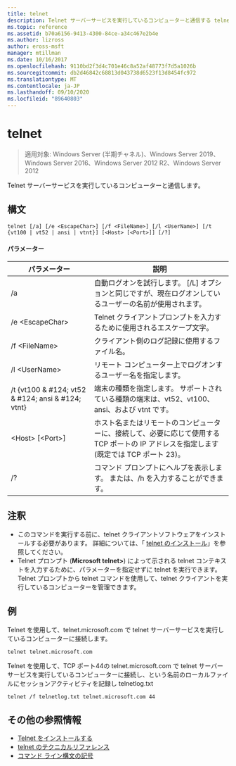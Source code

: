 ```yaml
---
title: telnet
description: Telnet サーバーサービスを実行しているコンピューターと通信する telnet のリファレンス記事です。
ms.topic: reference
ms.assetid: b70a6156-9413-4300-84ce-a34c467e2b4e
ms.author: lizross
author: eross-msft
manager: mtillman
ms.date: 10/16/2017
ms.openlocfilehash: 9110bd2f3d4c701e46c8a52af48773f7d5a1026b
ms.sourcegitcommit: db2d46842c68813d043738d6523f13d8454fc972
ms.translationtype: MT
ms.contentlocale: ja-JP
ms.lasthandoff: 09/10/2020
ms.locfileid: "89640803"
---
```

# <a name="telnet"></a>telnet

> 適用対象: Windows Server (半期チャネル)、Windows Server 2019、Windows Server 2016、Windows Server 2012 R2、Windows Server 2012

Telnet サーバーサービスを実行しているコンピューターと通信します。

## <a name="syntax"></a>構文
```
telnet [/a] [/e <EscapeChar>] [/f <FileName>] [/l <UserName>] [/t {vt100 | vt52 | ansi | vtnt}] [<Host> [<Port>]] [/?]
```
#### <a name="parameters"></a>パラメーター
|パラメーター|説明|
|-------|--------|
|/a|自動ログオンを試行します。 [/L] オプションと同じですが、現在ログオンしているユーザーの名前が使用されます。|
|/e \<EscapeChar>|Telnet クライアントプロンプトを入力するために使用されるエスケープ文字。|
|/f \<FileName>|クライアント側のログ記録に使用するファイル名。|
|/l \<UserName>|リモート コンピューター上でログオンするユーザー名を指定します。|
|/t {vt100 & #124; vt52 & #124; ansi & #124; vtnt}|端末の種類を指定します。 サポートされている種類の端末は、vt52、vt100、ansi、および vtnt です。|
|\<Host> [\<Port>]|ホスト名またはリモートのコンピューターに、接続して、必要に応じて使用する TCP ポートの IP アドレスを指定します (既定では TCP ポート 23)。|
|/?|コマンド プロンプトにヘルプを表示します。 または、/h を入力することができます。|

## <a name="remarks"></a>注釈
-   このコマンドを実行する前に、telnet クライアントソフトウェアをインストールする必要があります。 詳細については、「 [telnet のインストール](/previous-versions/windows/it-pro/windows-server-2008-R2-and-2008/cc754293(v=ws.10))」を参照してください。
-   Telnet プロンプト (**Microsoft telnet>**) によって示される telnet コンテキストを入力するために、パラメーターを指定せずに telnet を実行できます。 Telnet プロンプトから telnet コマンドを使用して、telnet クライアントを実行しているコンピューターを管理できます。

## <a name="examples"></a>例
Telnet を使用して、telnet.microsoft.com で telnet サーバーサービスを実行しているコンピューターに接続します。
```
telnet telnet.microsoft.com
```
Telnet を使用して、TCP ポート44の telnet.microsoft.com で telnet サーバーサービスを実行しているコンピューターに接続し、という名前のローカルファイルにセッションアクティビティを記録し telnetlog.txt
```
telnet /f telnetlog.txt telnet.microsoft.com 44
```

## <a name="additional-references"></a>その他の参照情報
-   [Telnet をインストールする](/previous-versions/windows/it-pro/windows-server-2008-R2-and-2008/cc754293(v=ws.10))
-   [telnet のテクニカルリファレンス](/previous-versions/windows/it-pro/windows-server-2008-R2-and-2008/cc754987(v=ws.10))
- [コマンド ライン構文の記号](command-line-syntax-key.md)
